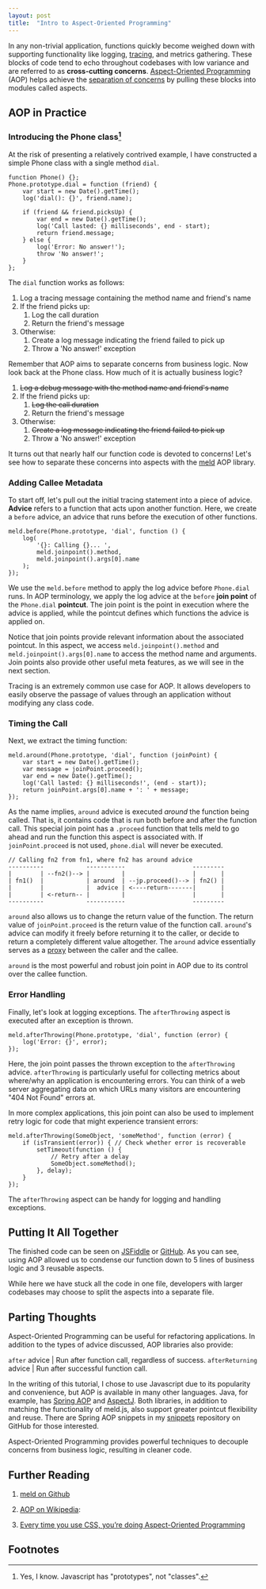 ```yaml
---
layout: post
title:  "Intro to Aspect-Oriented Programming"
---
```


<style>
    table {
        border-collapse: collapse;
        margin: 2.5rem auto;
    }
    td, th {
        border: 1px solid #888;
        padding: 0.5rem 2rem;
    }
</style>


In any non-trivial application, functions quickly become weighed down with
supporting functionality like logging,
[tracing](https://en.wikipedia.org/wiki/Tracing_(software)), and metrics
gathering. These blocks of code tend to echo throughout codebases with low
variance and are referred to as **cross-cutting concerns**.
[Aspect-Oriented Programming](https://en.wikipedia.org/wiki/Aspect-oriented_programming)
(AOP) helps achieve the
[separation of concerns](https://en.wikipedia.org/wiki/Separation_of_concerns)
by pulling these blocks into modules called aspects.


## AOP in Practice

### Introducing the Phone class[^1]

At the risk of presenting a relatively contrived example, I have constructed a
simple Phone class with a single method `dial`.

    function Phone() {};
    Phone.prototype.dial = function (friend) {
        var start = new Date().getTime();
        log('dial(): {}', friend.name);

        if (friend && friend.picksUp) {
            var end = new Date().getTime();
            log('Call lasted: {} milliseconds', end - start);
            return friend.message;
        } else {
            log('Error: No answer!');
            throw 'No answer!';
        }
    };

The `dial` function works as follows:

1. Log a tracing message containing the method name and friend's name
2. If the friend picks up:
    1. Log the call duration
    2. Return the friend's message
3. Otherwise:
    1. Create a log message indicating the friend failed to pick up
    2. Throw a 'No answer!' exception

Remember that AOP aims to separate concerns from business logic. Now look back
at the Phone class. How much of it is actually business logic?

1. <strike>Log a debug message with the method name and friend's name</strike>
2. If the friend picks up:
    1. <strike>Log the call duration</strike>
    2. Return the friend's message
3. Otherwise:
    1. <strike>Create a log message indicating the friend failed to pick
        up</strike>
    2. Throw a 'No answer!' exception

It turns out that nearly half our function code is devoted to concerns! Let's
see how to separate these concerns into aspects with the
[meld](https://github.com/cujojs/meld) AOP library.


### Adding Callee Metadata

To start off, let's pull out the initial tracing statement into a piece of
advice. **Advice** refers to a function that acts upon another function. Here,
we create a `before` advice, an advice that runs before the execution of
other functions.

    meld.before(Phone.prototype, 'dial', function () {
        log(
            '{}: Calling {}... ',
            meld.joinpoint().method,
            meld.joinpoint().args[0].name
        );
    });

We use the `meld.before` method to apply the log advice before `Phone.dial`
runs. In AOP terminology, we apply the log advice at the `before`
**join point** of the `Phone.dial` **pointcut**. The join point is the point in
execution where the advice is applied, while the pointcut defines which
functions the advice is applied on.

Notice that join points provide relevant information about the associated
pointcut. In this aspect, we access `meld.joinpoint().method` and
`meld.joinpoint().args[0].name` to access the method name and arguments.
Join points also provide other useful meta features, as we will see in the next
section.

Tracing is an extremely common use case for AOP. It allows developers to easily
observe the passage of values through an application without modifying any
class code.


### Timing the Call

Next, we extract the timing function:

    meld.around(Phone.prototype, 'dial', function (joinPoint) {
        var start = new Date().getTime();
        var message = joinPoint.proceed();
        var end = new Date().getTime();
        log('Call lasted: {} milliseconds!', (end - start));
        return joinPoint.args[0].name + ': ' + message;
    });

As the name implies, `around` advice is executed *around* the function being
called. That is, it contains code that is run both before and after the
function call. This special join point has a `.proceed` function that tells
meld to go ahead and run the function this aspect is associated with. If
`joinPoint.proceed` is not used, `phone.dial` will never be executed.

    // Calling fn2 from fn1, where fn2 has around advice
    ----------            -----------                   ---------
    |        | --fn2()--> |         |                   |       |
    | fn1()  |            | around  | --jp.proceed()--> | fn2() |
    |        |            |  advice | <----return-------|       |
    |        | <-return-- |         |                   |       |
    ----------            -----------                   ---------

`around` also allows us to change the return value of the function. The return
value of `joinPoint.proceed` is the return value of the function call.
`around`'s advice can modify it freely before returning it to the caller, or
decide to return a completely different value altogether. The `around` advice
essentially serves as a [proxy](https://en.wikipedia.org/wiki/Proxy_pattern)
between the caller and the callee.

`around` is the most powerful and robust join point in AOP due to its control
over the callee function.


### Error Handling

Finally, let's look at logging exceptions. The `afterThrowing` aspect is
executed after an exception is thrown.

    meld.afterThrowing(Phone.prototype, 'dial', function (error) {
        log('Error: {}', error);
    });

Here, the join point passes the thrown exception to the `afterThrowing` advice.
`afterThrowing` is particularly useful for collecting metrics about where/why
an application is encountering errors. You can think of a web server
aggregating data on which URLs many visitors are encountering "404 Not Found"
errors at.

In more complex applications, this join point can also be used to implement
retry logic for code that might experience transient errors:

    meld.afterThrowing(SomeObject, 'someMethod', function (error) {
        if (isTransient(error)) { // Check whether error is recoverable
            setTimeout(function () {
                // Retry after a delay
                SomeObject.someMethod();
            }, delay);
        }
    });

The `afterThrowing` aspect can be handy for logging and handling exceptions.


## Putting It All Together

The finished code can be seen on [JSFiddle](http://jsfiddle.net/G2e22/) or
[GitHub](https://gist.github.com/abstractOwl/dbcc8ee5f9ac61323d33). As you can
see, using AOP allowed us to condense our function down to 5 lines of business
logic and 3 reusable aspects.

While here we have stuck all the code in one file, developers with larger
codebases may choose to split the aspects into a separate file.


## Parting Thoughts

Aspect-Oriented Programming can be useful for refactoring applications. In
addition to the types of advice discussed, AOP libraries also provide:

`after` advice          | Run after function call, regardless of success.
`afterReturning` advice | Run after successful function call.

In the writing of this tutorial, I chose to use Javascript due to its
popularity and convenience, but AOP is available in many other languages.
Java, for example, has [Spring AOP](http://spring.io) and
[AspectJ](http://eclipse.org/aspectj). Both libraries, in addition to matching
the functionality of meld.js, also support greater pointcut flexibility and
reuse. There are Spring AOP snippets in my
[snippets](https://github.com/abstractOwl/snippets/tree/master/java/HelloAspects)
repository on GitHub for those interested.

Aspect-Oriented Programming provides powerful techniques to decouple concerns
from business logic, resulting in cleaner code.


## Further Reading

1. [meld on Github](https://github.com/cujojs/meld)

2. [AOP on Wikipedia](https://en.wikipedia.org/wiki/Aspect-oriented_programming):

3. [Every time you use CSS, you’re doing Aspect-Oriented Programming](http://plpatterns.com/post/482063133/every-time-you-use-css-youre-doing-aspect-oriented)


## Footnotes

[^1]: Yes, I know. Javascript has "prototypes", not "classes".
